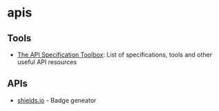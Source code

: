 # apis


## Tools

- [The API Specification Toolbox](https://api.specificationtoolbox.com/): List of specifications, tools and other useful API resources

## APIs

* [shields.io](https://shields.io/endpoint) - Badge geneator
